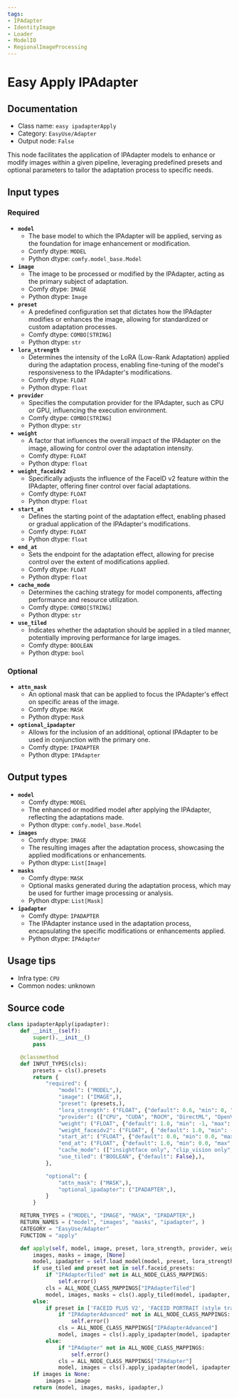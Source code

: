 ```yaml
---
tags:
- IPAdapter
- IdentityImage
- Loader
- ModelIO
- RegionalImageProcessing
---
```


# Easy Apply IPAdapter
## Documentation
- Class name: `easy ipadapterApply`
- Category: `EasyUse/Adapter`
- Output node: `False`

This node facilitates the application of IPAdapter models to enhance or modify images within a given pipeline, leveraging predefined presets and optional parameters to tailor the adaptation process to specific needs.
## Input types
### Required
- **`model`**
    - The base model to which the IPAdapter will be applied, serving as the foundation for image enhancement or modification.
    - Comfy dtype: `MODEL`
    - Python dtype: `comfy.model_base.Model`
- **`image`**
    - The image to be processed or modified by the IPAdapter, acting as the primary subject of adaptation.
    - Comfy dtype: `IMAGE`
    - Python dtype: `Image`
- **`preset`**
    - A predefined configuration set that dictates how the IPAdapter modifies or enhances the image, allowing for standardized or custom adaptation processes.
    - Comfy dtype: `COMBO[STRING]`
    - Python dtype: `str`
- **`lora_strength`**
    - Determines the intensity of the LoRA (Low-Rank Adaptation) applied during the adaptation process, enabling fine-tuning of the model's responsiveness to the IPAdapter's modifications.
    - Comfy dtype: `FLOAT`
    - Python dtype: `float`
- **`provider`**
    - Specifies the computation provider for the IPAdapter, such as CPU or GPU, influencing the execution environment.
    - Comfy dtype: `COMBO[STRING]`
    - Python dtype: `str`
- **`weight`**
    - A factor that influences the overall impact of the IPAdapter on the image, allowing for control over the adaptation intensity.
    - Comfy dtype: `FLOAT`
    - Python dtype: `float`
- **`weight_faceidv2`**
    - Specifically adjusts the influence of the FaceID v2 feature within the IPAdapter, offering finer control over facial adaptations.
    - Comfy dtype: `FLOAT`
    - Python dtype: `float`
- **`start_at`**
    - Defines the starting point of the adaptation effect, enabling phased or gradual application of the IPAdapter's modifications.
    - Comfy dtype: `FLOAT`
    - Python dtype: `float`
- **`end_at`**
    - Sets the endpoint for the adaptation effect, allowing for precise control over the extent of modifications applied.
    - Comfy dtype: `FLOAT`
    - Python dtype: `float`
- **`cache_mode`**
    - Determines the caching strategy for model components, affecting performance and resource utilization.
    - Comfy dtype: `COMBO[STRING]`
    - Python dtype: `str`
- **`use_tiled`**
    - Indicates whether the adaptation should be applied in a tiled manner, potentially improving performance for large images.
    - Comfy dtype: `BOOLEAN`
    - Python dtype: `bool`
### Optional
- **`attn_mask`**
    - An optional mask that can be applied to focus the IPAdapter's effect on specific areas of the image.
    - Comfy dtype: `MASK`
    - Python dtype: `Mask`
- **`optional_ipadapter`**
    - Allows for the inclusion of an additional, optional IPAdapter to be used in conjunction with the primary one.
    - Comfy dtype: `IPADAPTER`
    - Python dtype: `IPAdapter`
## Output types
- **`model`**
    - Comfy dtype: `MODEL`
    - The enhanced or modified model after applying the IPAdapter, reflecting the adaptations made.
    - Python dtype: `comfy.model_base.Model`
- **`images`**
    - Comfy dtype: `IMAGE`
    - The resulting images after the adaptation process, showcasing the applied modifications or enhancements.
    - Python dtype: `List[Image]`
- **`masks`**
    - Comfy dtype: `MASK`
    - Optional masks generated during the adaptation process, which may be used for further image processing or analysis.
    - Python dtype: `List[Mask]`
- **`ipadapter`**
    - Comfy dtype: `IPADAPTER`
    - The IPAdapter instance used in the adaptation process, encapsulating the specific modifications or enhancements applied.
    - Python dtype: `IPAdapter`
## Usage tips
- Infra type: `CPU`
- Common nodes: unknown


## Source code
```python
class ipadapterApply(ipadapter):
    def __init__(self):
        super().__init__()
        pass

    @classmethod
    def INPUT_TYPES(cls):
        presets = cls().presets
        return {
            "required": {
                "model": ("MODEL",),
                "image": ("IMAGE",),
                "preset": (presets,),
                "lora_strength": ("FLOAT", {"default": 0.6, "min": 0, "max": 1, "step": 0.01}),
                "provider": (["CPU", "CUDA", "ROCM", "DirectML", "OpenVINO", "CoreML"],),
                "weight": ("FLOAT", {"default": 1.0, "min": -1, "max": 3, "step": 0.05}),
                "weight_faceidv2": ("FLOAT", { "default": 1.0, "min": -1, "max": 5.0, "step": 0.05 }),
                "start_at": ("FLOAT", {"default": 0.0, "min": 0.0, "max": 1.0, "step": 0.001}),
                "end_at": ("FLOAT", {"default": 1.0, "min": 0.0, "max": 1.0, "step": 0.001}),
                "cache_mode": (["insightface only", "clip_vision only", "ipadapter only", "all", "none"], {"default": "all"},),
                "use_tiled": ("BOOLEAN", {"default": False},),
            },

            "optional": {
                "attn_mask": ("MASK",),
                "optional_ipadapter": ("IPADAPTER",),
            }
        }

    RETURN_TYPES = ("MODEL", "IMAGE", "MASK", "IPADAPTER",)
    RETURN_NAMES = ("model", "images", "masks", "ipadapter", )
    CATEGORY = "EasyUse/Adapter"
    FUNCTION = "apply"

    def apply(self, model, image, preset, lora_strength, provider, weight, weight_faceidv2, start_at, end_at, cache_mode, use_tiled, attn_mask=None, optional_ipadapter=None):
        images, masks = image, [None]
        model, ipadapter = self.load_model(model, preset, lora_strength, provider, clip_vision=None, optional_ipadapter=optional_ipadapter, cache_mode=cache_mode)
        if use_tiled and preset not in self.faceid_presets:
            if "IPAdapterTiled" not in ALL_NODE_CLASS_MAPPINGS:
                self.error()
            cls = ALL_NODE_CLASS_MAPPINGS["IPAdapterTiled"]
            model, images, masks = cls().apply_tiled(model, ipadapter, image, weight, "linear", start_at, end_at, sharpening=0.0, combine_embeds="concat", image_negative=None, attn_mask=attn_mask, clip_vision=None, embeds_scaling='V only')
        else:
            if preset in ['FACEID PLUS V2', 'FACEID PORTRAIT (style transfer)']:
                if "IPAdapterAdvanced" not in ALL_NODE_CLASS_MAPPINGS:
                    self.error()
                cls = ALL_NODE_CLASS_MAPPINGS["IPAdapterAdvanced"]
                model, images = cls().apply_ipadapter(model, ipadapter, start_at=start_at, end_at=end_at, weight=weight, weight_type="linear", combine_embeds="concat", weight_faceidv2=weight_faceidv2, image=image, image_negative=None, clip_vision=None, attn_mask=attn_mask, insightface=None, embeds_scaling='V only')
            else:
                if "IPAdapter" not in ALL_NODE_CLASS_MAPPINGS:
                    self.error()
                cls = ALL_NODE_CLASS_MAPPINGS["IPAdapter"]
                model, images = cls().apply_ipadapter(model, ipadapter, image, weight, start_at, end_at, weight_type='standard', attn_mask=attn_mask)
        if images is None:
            images = image
        return (model, images, masks, ipadapter,)

```
